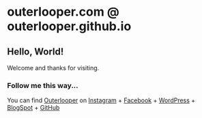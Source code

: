# outerlooper.com @ outerlooper.github.io

## Hello, World!
Welcome and thanks for visiting.

### Follow me this way...
You can find [Outerlooper](https://www.outerlooper.com) on 
[Instagram](https://www.instagram.com/outerlooper/) + 
[Facebook](https://www.facebook.com/outerlooper) + 
[WordPress](https://outerlooper.wordpress.com/) + 
[BlogSpot](http://outerlooper.blogspot.com/) + 
[GitHub](https://github.com/outerlooper)